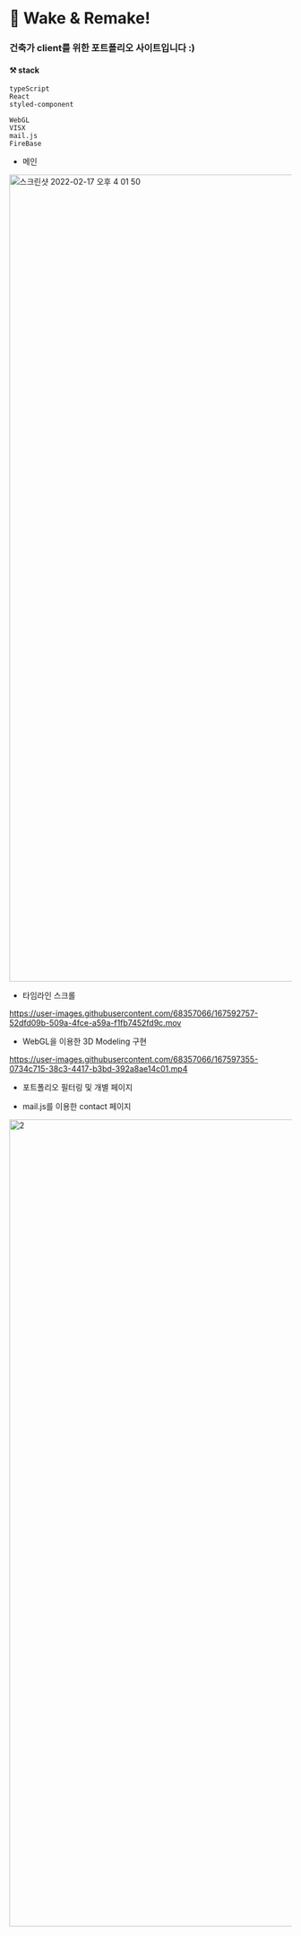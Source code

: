 # 🔨 Wake & Remake!
### 건축가 client를 위한 포트폴리오 사이트입니다 :)


#### ⚒ stack
```
typeScript
React
styled-component

WebGL
VISX
mail.js
FireBase

```
+ 메인


<img width="1440" alt="스크린샷 2022-02-17 오후 4 01 50" src="https://user-images.githubusercontent.com/68357066/167592701-f17e6c92-86ad-4c21-8d7c-30d4eaa6dc58.png">

+ 타임라인 스크롤



https://user-images.githubusercontent.com/68357066/167592757-52dfd09b-509a-4fce-a59a-f1fb7452fd9c.mov


+ WebGL을 이용한 3D Modeling 구현


https://user-images.githubusercontent.com/68357066/167597355-0734c715-38c3-4417-b3bd-392a8ae14c01.mp4

+ 포트폴리오 필터링 및 개별 페이지


+ mail.js를 이용한 contact 페이지

<img width="1440" alt="2" src="https://user-images.githubusercontent.com/68357066/167597914-efe3a50a-e289-46a6-b14d-dcd5475f1d7f.png">


